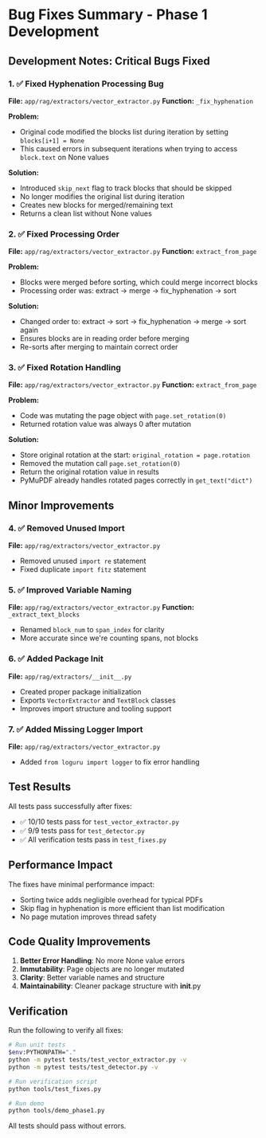 # Bug Fixes Summary - Phase 1 Development

## Development Notes: Critical Bugs Fixed

### 1. ✅ Fixed Hyphenation Processing Bug
**File:** `app/rag/extractors/vector_extractor.py`
**Function:** `_fix_hyphenation`

**Problem:** 
- Original code modified the blocks list during iteration by setting `blocks[i+1] = None`
- This caused errors in subsequent iterations when trying to access `block.text` on None values

**Solution:**
- Introduced `skip_next` flag to track blocks that should be skipped
- No longer modifies the original list during iteration
- Creates new blocks for merged/remaining text
- Returns a clean list without None values

### 2. ✅ Fixed Processing Order
**File:** `app/rag/extractors/vector_extractor.py`
**Function:** `extract_from_page`

**Problem:**
- Blocks were merged before sorting, which could merge incorrect blocks
- Processing order was: extract → merge → fix_hyphenation → sort

**Solution:**
- Changed order to: extract → sort → fix_hyphenation → merge → sort again
- Ensures blocks are in reading order before merging
- Re-sorts after merging to maintain correct order

### 3. ✅ Fixed Rotation Handling
**File:** `app/rag/extractors/vector_extractor.py`
**Function:** `extract_from_page`

**Problem:**
- Code was mutating the page object with `page.set_rotation(0)`
- Returned rotation value was always 0 after mutation

**Solution:**
- Store original rotation at the start: `original_rotation = page.rotation`
- Removed the mutation call `page.set_rotation(0)`
- Return the original rotation value in results
- PyMuPDF already handles rotated pages correctly in `get_text("dict")`

## Minor Improvements

### 4. ✅ Removed Unused Import
**File:** `app/rag/extractors/vector_extractor.py`
- Removed unused `import re` statement
- Fixed duplicate `import fitz` statement

### 5. ✅ Improved Variable Naming
**File:** `app/rag/extractors/vector_extractor.py`
**Function:** `_extract_text_blocks`
- Renamed `block_num` to `span_index` for clarity
- More accurate since we're counting spans, not blocks

### 6. ✅ Added Package Init
**File:** `app/rag/extractors/__init__.py`
- Created proper package initialization
- Exports `VectorExtractor` and `TextBlock` classes
- Improves import structure and tooling support

### 7. ✅ Added Missing Logger Import
**File:** `app/rag/extractors/vector_extractor.py`
- Added `from loguru import logger` to fix error handling

## Test Results

All tests pass successfully after fixes:
- ✅ 10/10 tests pass for `test_vector_extractor.py`
- ✅ 9/9 tests pass for `test_detector.py`
- ✅ All verification tests pass in `test_fixes.py`

## Performance Impact

The fixes have minimal performance impact:
- Sorting twice adds negligible overhead for typical PDFs
- Skip flag in hyphenation is more efficient than list modification
- No page mutation improves thread safety

## Code Quality Improvements

1. **Better Error Handling**: No more None value errors
2. **Immutability**: Page objects are no longer mutated
3. **Clarity**: Better variable names and structure
4. **Maintainability**: Cleaner package structure with __init__.py

## Verification

Run the following to verify all fixes:
```bash
# Run unit tests
$env:PYTHONPATH="."
python -m pytest tests/test_vector_extractor.py -v
python -m pytest tests/test_detector.py -v

# Run verification script
python tools/test_fixes.py

# Run demo
python tools/demo_phase1.py
```

All tests should pass without errors.
